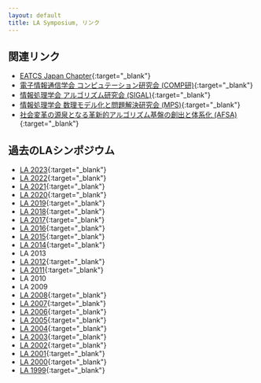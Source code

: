 ```yaml
---
layout: default
title: LA Symposium, リンク
---
```


関連リンク
--------
* [EATCS Japan Chapter](http://www.dais.is.tohoku.ac.jp/eatcs_japan/index-j.html){:target="_blank"}
* [電子情報通信学会 コンピュテーション研究会 (COMP研)](http://www.ieice.org/~comp/){:target="_blank"}
* [情報処理学会 アルゴリズム研究会 (SIGAL)](http://www.ipsj-sigal.or.jp/){:target="_blank"}
* [情報処理学会 数理モデル化と問題解決研究会 (MPS)](http://www.ipsj.or.jp/sig/mps/){:target="_blank"}
* [社会変革の源泉となる革新的アルゴリズム基盤の創出と体系化 (AFSA)](https://afsa.jp){:target="_blank"}

過去のLAシンポジウム
--------
* [LA 2023](./2023/index.html){:target="_blank"}
* [LA 2022](https://la-symposium2022.github.io/index.html){:target="_blank"}
* [LA 2021](http://tcs.inf.kyushu-u.ac.jp/LA2021/index.php){:target="_blank"}
* [LA 2020](http://www-ppl.ist.osaka-u.ac.jp/la2020/){:target="_blank"}
* [LA 2019](https://la2019.trs.css.i.nagoya-u.ac.jp/){:target="_blank"}
* [LA 2018](http://www.nishino-lab.jp/la2018/){:target="_blank"}
* [LA 2017](http://www.shino.ecei.tohoku.ac.jp/semi/LA2017/){:target="_blank"}
* [LA 2016](https://junkawahara.github.io/la2016/){:target="_blank"}
* [LA 2015](https://la-symposium2022.github.io//LA2015){:target="_blank"}
* [LA 2014](http://www.se.hiroshima-u.ac.jp/LA2014/){:target="_blank"}
* LA 2013
* [LA 2012](http://www-infosec.ist.osaka-u.ac.jp/LA2012/){:target="_blank"}
* [LA 2011](http://www.al.cm.is.nagoya-u.ac.jp/LA2011/){:target="_blank"}
* LA 2010
* LA 2009
* [LA 2008](http://www.lab2.kuis.kyoto-u.ac.jp/LA2008/){:target="_blank"}
* [LA 2007](http://www.lab2.kuis.kyoto-u.ac.jp/LA2008/LA2007/){:target="_blank"}
* [LA 2006](http://www.lab2.kuis.kyoto-u.ac.jp/LA2008/LA2006/){:target="_blank"}
* [LA 2005](http://www.lab2.kuis.kyoto-u.ac.jp/LA2008/LA2005/){:target="_blank"}
* [LA 2004](http://www.lab2.kuis.kyoto-u.ac.jp/LA2008/LA2004/){:target="_blank"}
* [LA 2003](http://www.lab2.kuis.kyoto-u.ac.jp/LA2008/LA2003/){:target="_blank"}
* [LA 2002](http://www.lab2.kuis.kyoto-u.ac.jp/LA2008/LA2002/){:target="_blank"}
* [LA 2001](http://www.lab2.kuis.kyoto-u.ac.jp/LA2008/LA2001/){:target="_blank"}
* [LA 2000](http://www.lab2.kuis.kyoto-u.ac.jp/LA2008/LA2000/){:target="_blank"}
* [LA 1999](http://www.lab2.kuis.kyoto-u.ac.jp/LA2008/LA1999/){:target="_blank"}
